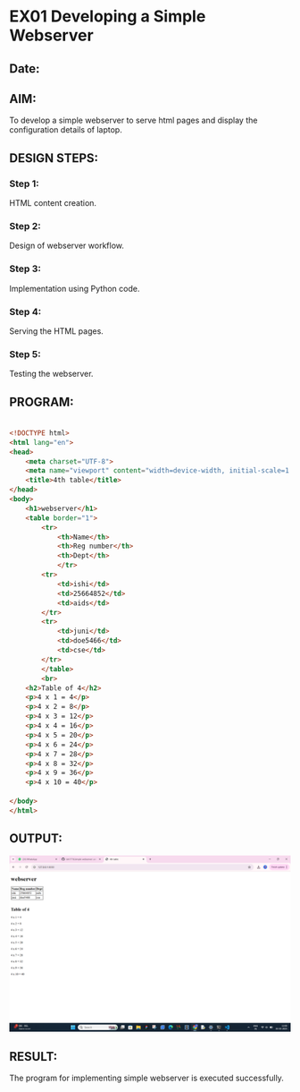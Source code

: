  
# EX01 Developing a Simple Webserver
## Date:

## AIM:
To develop a simple webserver to serve html pages and display the configuration details of laptop.

## DESIGN STEPS:
### Step 1: 
HTML content creation.

### Step 2:
Design of webserver workflow.

### Step 3:
Implementation using Python code.

### Step 4:
Serving the HTML pages.

### Step 5:
Testing the webserver.

## PROGRAM:
```html

<!DOCTYPE html>
<html lang="en">
<head>
    <meta charset="UTF-8">
    <meta name="viewport" content="width=device-width, initial-scale=1.0">
    <title>4th table</title>
</head>
<body>
    <h1>webserver</h1>
    <table border="1">
        <tr>
            <th>Name</th>
            <th>Reg number</th>
            <th>Dept</th>
            </tr>    
        <tr>  
            <td>ishi</td>  
            <td>25664852</td>
            <td>aids</td>
        </tr>
        <tr>
            <td>juni</td>
            <td>doe5466</td>
            <td>cse</td>
        </tr>
        </table>
        <br>
    <h2>Table of 4</h2>          
    <p>4 x 1 = 4</p>  
    <p>4 x 2 = 8</p> 
    <p>4 x 3 = 12</p> 
    <p>4 x 4 = 16</p> 
    <p>4 x 5 = 20</p> 
    <p>4 x 6 = 24</p> 
    <p>4 x 7 = 28</p> 
    <p>4 x 8 = 32</p> 
    <p>4 x 9 = 36</p>
    <p>4 x 10 = 40</p> 
  
</body>
</html>
```


## OUTPUT:
![output](./static/ishi.png)


## RESULT:
The program for implementing simple webserver is executed successfully.
